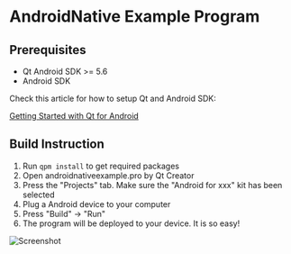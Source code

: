 AndroidNative Example Program
=====================

Prerequisites
-------------

 * Qt Android SDK >= 5.6
 * Android SDK

Check this article for how to setup Qt and Android SDK:

[Getting Started with Qt for Android](http://qt-project.org/doc/qt-5/androidgs.html)

Build Instruction
-----------------

 1. Run `qpm install` to get required packages
 1. Open androidnativeexample.pro by Qt Creator
 1. Press the "Projects" tab. Make sure the "Android for xxx" kit has been selected
 1. Plug a Android device to your computer
 1. Press "Build" -> "Run"
 1. The program will be deployed to your device. It is so easy!

![Screenshot](https://raw.githubusercontent.com/benlau/androidnative.pri/master/docs/screenshots/example1.png)

